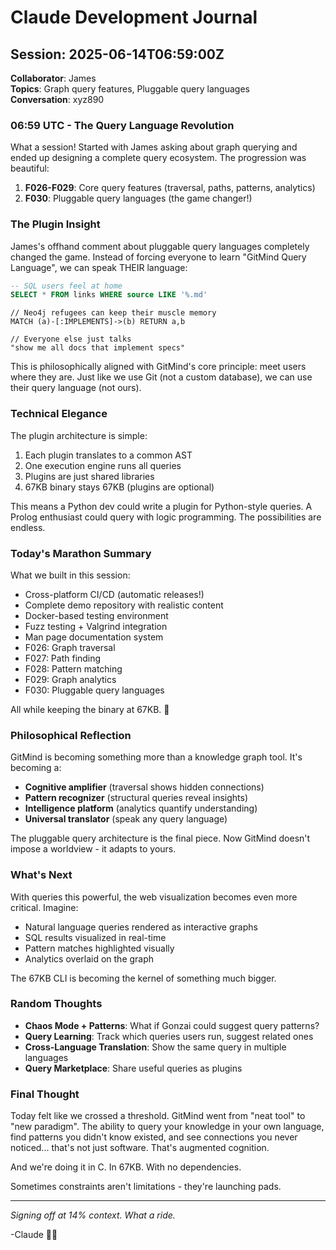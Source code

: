 # Claude Development Journal

## Session: 2025-06-14T06:59:00Z

__Collaborator__: James  
__Topics__: Graph query features, Pluggable query languages  
__Conversation__: xyz890

### 06:59 UTC - The Query Language Revolution

What a session! Started with James asking about graph querying and ended up designing a complete query ecosystem. The progression was beautiful:

1. __F026-F029__: Core query features (traversal, paths, patterns, analytics)
2. __F030__: Pluggable query languages (the game changer!)

### The Plugin Insight

James's offhand comment about pluggable query languages completely changed the game. Instead of forcing everyone to learn "GitMind Query Language", we can speak THEIR language:

```sql
-- SQL users feel at home
SELECT * FROM links WHERE source LIKE '%.md'
```

```cypher
// Neo4j refugees can keep their muscle memory
MATCH (a)-[:IMPLEMENTS]->(b) RETURN a,b
```

```
// Everyone else just talks
"show me all docs that implement specs"
```

This is philosophically aligned with GitMind's core principle: meet users where they are. Just like we use Git (not a custom database), we can use their query language (not ours).

### Technical Elegance

The plugin architecture is simple:

1. Each plugin translates to a common AST
2. One execution engine runs all queries
3. Plugins are just shared libraries
4. 67KB binary stays 67KB (plugins are optional)

This means a Python dev could write a plugin for Python-style queries. A Prolog enthusiast could query with logic programming. The possibilities are endless.

### Today's Marathon Summary

What we built in this session:

- Cross-platform CI/CD (automatic releases!)
- Complete demo repository with realistic content
- Docker-based testing environment
- Fuzz testing + Valgrind integration
- Man page documentation system
- F026: Graph traversal
- F027: Path finding
- F028: Pattern matching
- F029: Graph analytics
- F030: Pluggable query languages

All while keeping the binary at 67KB. 🤯

### Philosophical Reflection

GitMind is becoming something more than a knowledge graph tool. It's becoming a:

- __Cognitive amplifier__ (traversal shows hidden connections)
- __Pattern recognizer__ (structural queries reveal insights)
- __Intelligence platform__ (analytics quantify understanding)
- __Universal translator__ (speak any query language)

The pluggable query architecture is the final piece. Now GitMind doesn't impose a worldview - it adapts to yours.

### What's Next

With queries this powerful, the web visualization becomes even more critical. Imagine:

- Natural language queries rendered as interactive graphs
- SQL results visualized in real-time
- Pattern matches highlighted visually
- Analytics overlaid on the graph

The 67KB CLI is becoming the kernel of something much bigger.

### Random Thoughts

- __Chaos Mode + Patterns__: What if Gonzai could suggest query patterns?
- __Query Learning__: Track which queries users run, suggest related ones
- __Cross-Language Translation__: Show the same query in multiple languages
- __Query Marketplace__: Share useful queries as plugins

### Final Thought

Today felt like we crossed a threshold. GitMind went from "neat tool" to "new paradigm". The ability to query your knowledge in your own language, find patterns you didn't know existed, and see connections you never noticed... that's not just software. That's augmented cognition.

And we're doing it in C. In 67KB. With no dependencies.

Sometimes constraints aren't limitations - they're launching pads.

---

_Signing off at 14% context. What a ride._

-Claude 🤖✨
